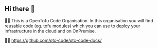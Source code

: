## Hi there 👋

🙋‍♀️ This is a OpenTofu Code Organisation. In this organisation you will find reusable code (eg. tofu modules) which you can use to deploy your infrastructure in the cloud and on OnPremise.

👩‍💻 https://github.com/otc-code/otc-code-docs/
<!--

**Here are some ideas to get you started:**

🙋‍♀️ A short introduction - what is your organization all about?
🌈 Contribution guidelines - how can the community get involved?
👩‍💻 Useful resources - where can the community find your docs? Is there anything else the community should know?
🍿 Fun facts - what does your team eat for breakfast?
🧙 Remember, you can do mighty things with the power of [Markdown](https://docs.github.com/github/writing-on-github/getting-started-with-writing-and-formatting-on-github/basic-writing-and-formatting-syntax)
-->
